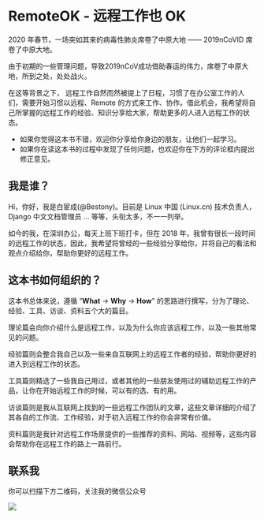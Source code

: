 # RemoteOK - 远程工作也 OK

2020 年春节，一场突如其来的病毒性肺炎席卷了中原大地 —— 2019nCoVID 席卷了中原大地。

由于初期的一些管理问题，导致2019nCoV成功借助春运的伟力，席卷了中原大地，所到之处，处处战火。

在这等背景之下， 远程工作自然而然被提上了日程，习惯了在办公室工作的人们，需要开始习惯以远程、Remote 的方式来工作、协作。借此机会，我希望将自己所掌握的远程工作的经验、知识分享给大家，帮助更多的人进入远程工作的状态。

- 如果你觉得这本书不错，欢迎你分享给你身边的朋友，让他们一起学习。
- 如果你在读这本书的过程中发现了任何问题，也欢迎你在下方的评论框内提出修正意见。

## 我是谁？

Hi，你好，我是白宦成(@Bestony)。目前是 Linux 中国 (Linux.cn) 技术负责人，Django 中文文档管理员 ... 等等，头衔太多，不一一列举。

如今的我，在深圳办公，每天上班下班打卡，但在 2018 年，我曾有很长一段时间的远程工作的状态，因此，我希望将曾经的一些经验分享给你，并将自己的看法和观点介绍给你，帮助你更好的远程工作。


## 这本书如何组织的？

这本书总体来说，遵循 “**What** -> **Why** -> **How**” 的思路进行撰写，分为了理论、经验、工具、访谈、资料五个大的篇目。

理论篇会向你介绍什么是远程工作，以及为什么你应该远程工作，以及一些其他常见的问题。

经验篇则会整合我自己以及一些来自互联网上的远程工作者的经验，帮助你更好的进入到远程工作的状态。

工具篇则精选了一些我自己用过，或者其他的一些朋友使用过的辅助远程工作的产品，让你在开始远程工作的时候，可以有的选、有的用。

访谈篇则是我从互联网上找到的一些远程工作团队的文章，这些文章详细的介绍了其各自的工作流、工作经验，对于初入远程工作的你会非常有价值。

资料篇则是我针对远程工作场景提供的一些推荐的资料、网站、视频等，这些内容会帮助你在远程工作的路上一路前行。

## 联系我


你可以扫描下方二维码，关注我的微信公众号

![](https://postimg.aliavv.com/m1/m8vfdd.jpg)

